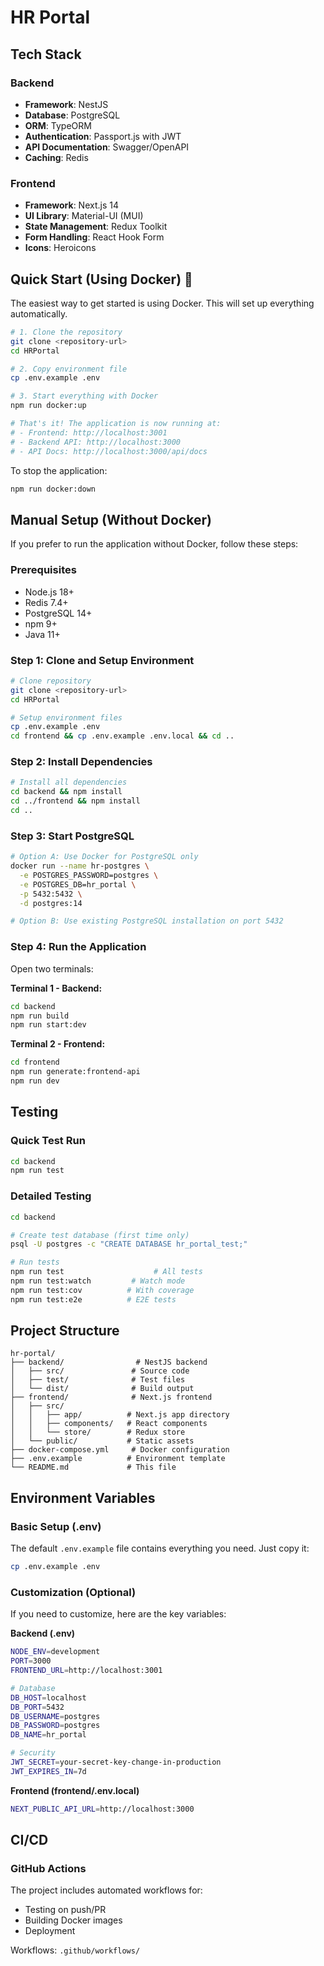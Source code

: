 # HR Portal

## Tech Stack

### Backend
- **Framework**: NestJS
- **Database**: PostgreSQL
- **ORM**: TypeORM
- **Authentication**: Passport.js with JWT
- **API Documentation**: Swagger/OpenAPI
- **Caching**: Redis

### Frontend
- **Framework**: Next.js 14
- **UI Library**: Material-UI (MUI)
- **State Management**: Redux Toolkit
- **Form Handling**: React Hook Form
- **Icons**: Heroicons



## Quick Start (Using Docker) 🚀

The easiest way to get started is using Docker. This will set up everything automatically.

```bash
# 1. Clone the repository
git clone <repository-url>
cd HRPortal

# 2. Copy environment file
cp .env.example .env

# 3. Start everything with Docker
npm run docker:up

# That's it! The application is now running at:
# - Frontend: http://localhost:3001
# - Backend API: http://localhost:3000
# - API Docs: http://localhost:3000/api/docs
```

To stop the application:
```bash
npm run docker:down
```

## Manual Setup (Without Docker)

If you prefer to run the application without Docker, follow these steps:

### Prerequisites
- Node.js 18+
- Redis 7.4+
- PostgreSQL 14+
- npm 9+
- Java 11+

### Step 1: Clone and Setup Environment

```bash
# Clone repository
git clone <repository-url>
cd HRPortal

# Setup environment files
cp .env.example .env
cd frontend && cp .env.example .env.local && cd ..
```

### Step 2: Install Dependencies

```bash
# Install all dependencies
cd backend && npm install
cd ../frontend && npm install
cd ..
```

### Step 3: Start PostgreSQL

```bash
# Option A: Use Docker for PostgreSQL only
docker run --name hr-postgres \
  -e POSTGRES_PASSWORD=postgres \
  -e POSTGRES_DB=hr_portal \
  -p 5432:5432 \
  -d postgres:14

# Option B: Use existing PostgreSQL installation on port 5432
```

### Step 4: Run the Application

Open two terminals:

**Terminal 1 - Backend:**
```bash
cd backend
npm run build
npm run start:dev
```

**Terminal 2 - Frontend:**
```bash
cd frontend
npm run generate:frontend-api
npm run dev
```

## Testing

### Quick Test Run
```bash
cd backend
npm run test
```

### Detailed Testing
```bash
cd backend

# Create test database (first time only)
psql -U postgres -c "CREATE DATABASE hr_portal_test;"

# Run tests
npm run test                    # All tests
npm run test:watch         # Watch mode
npm run test:cov          # With coverage
npm run test:e2e          # E2E tests
```

## Project Structure

```
hr-portal/
├── backend/                # NestJS backend
│   ├── src/               # Source code
│   ├── test/              # Test files
│   └── dist/              # Build output
├── frontend/              # Next.js frontend
│   ├── src/
│   │   ├── app/          # Next.js app directory
│   │   ├── components/   # React components
│   │   └── store/        # Redux store
│   └── public/           # Static assets
├── docker-compose.yml     # Docker configuration
├── .env.example          # Environment template
└── README.md             # This file
```

## Environment Variables

### Basic Setup (.env)

The default `.env.example` file contains everything you need. Just copy it:

```bash
cp .env.example .env
```

### Customization (Optional)

If you need to customize, here are the key variables:

**Backend (.env)**
```bash
NODE_ENV=development
PORT=3000
FRONTEND_URL=http://localhost:3001

# Database
DB_HOST=localhost
DB_PORT=5432
DB_USERNAME=postgres
DB_PASSWORD=postgres
DB_NAME=hr_portal

# Security
JWT_SECRET=your-secret-key-change-in-production
JWT_EXPIRES_IN=7d
```

**Frontend (frontend/.env.local)**
```bash
NEXT_PUBLIC_API_URL=http://localhost:3000
```

## CI/CD

### GitHub Actions

The project includes automated workflows for:
- Testing on push/PR
- Building Docker images
- Deployment

Workflows: `.github/workflows/`